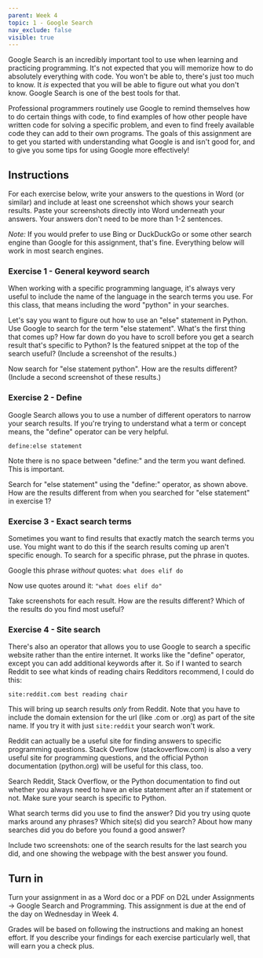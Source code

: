```yaml
---
parent: Week 4
topic: 1 - Google Search
nav_exclude: false
visible: true
---
```


Google Search is an incredibly important tool to use when learning and practicing programming. It's not expected that you will memorize how to do absolutely everything with code. You won't be able to, there's just too much to know. It *is* expected that you will be able to figure out what you don't know. Google Search is one of the best tools for that.

Professional programmers routinely use Google to remind themselves how to do certain things with code, to find examples of how other people have written code for solving a specific problem, and even to find freely available code they can add to their own programs. The goals of this assignment are to get you started with understanding what Google is and isn't good for, and to give you some tips for using Google more effectively!

## Instructions

For each exercise below, write your answers to the questions in Word (or similar) and include at least one screenshot which shows your search results. Paste your screenshots directly into Word underneath your answers. Your answers don't need to be more than 1-2 sentences.

*Note:* If you would prefer to use Bing or DuckDuckGo or some other search engine than Google for this assignment, that's fine. Everything below will work in most search engines.

### Exercise 1 - General keyword search

When working with a specific programming language, it's always very useful to include the name of the language in the search terms you use. For this class, that means including the word "python" in your searches.

Let's say you want to figure out how to use an "else" statement in Python. Use Google to search for the term "else statement". What's the first thing that comes up? How far down do you have to scroll before you get a search result that's specific to Python? Is the featured snippet at the top of the search useful? (Include a screenshot of the results.)

Now search for "else statement python". How are the results different? (Include a second screenshot of these results.)

### Exercise 2 - Define

Google Search allows you to use a number of different operators to narrow your search results. If you're trying to understand what a term or concept means, the "define" operator can be very helpful. 

`define:else statement`

Note there is no space between "define:" and the term you want defined. This is important.

Search for "else statement" using the "define:" operator, as shown above. How are the results different from when you searched for "else statement" in exercise 1?

### Exercise 3 - Exact search terms

Sometimes you want to find results that exactly match the search terms you use. You might want to do this if the search results coming up aren't specific enough. To search for a specific phrase, put the phrase in quotes. 

Google this phrase *without* quotes: `what does elif do`

Now use quotes around it: `"what does elif do"`

Take screenshots for each result. How are the results different? Which of the results do you find most useful?

### Exercise 4 - Site search

There's also an operator that allows you to use Google to search a specific website rather than the entire internet. It works like the "define" operator, except you can add additional keywords after it. So if I wanted to search Reddit to see what kinds of reading chairs Redditors recommend, I could do this:

`site:reddit.com best reading chair`

This will bring up search results *only* from Reddit. Note that you have to include the domain extension for the url (like .com or .org) as part of the site name. If you try it with just `site:reddit` your search won't work.

Reddit can actually be a useful site for finding answers to specific programming questions. Stack Overflow (stackoverflow.com) is also a very useful site for programming questions, and the official Python documentation (python.org) will be useful for this class, too.

Search Reddit, Stack Overflow, or the Python documentation to find out whether you always need to have an else statement after an if statement or not. Make sure your search is specific to Python. 

What search terms did you use to find the answer? Did you try using quote marks around any phrases? Which site(s) did you search? About how many searches did you do before you found a good answer? 

Include two screenshots: one of the search results for the last search you did, and one showing the webpage with the best answer you found.

## Turn in

Turn your assignment in as a Word doc or a PDF on D2L under Assignments -> Google Search and Programming. This assignment is due at the end of the day on Wednesday in Week 4.

Grades will be based on following the instructions and making an honest effort. If you describe your findings for each exercise particularly well, that will earn you a check plus.